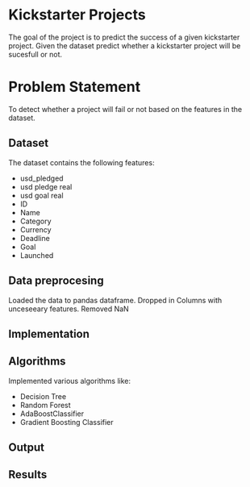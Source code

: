 # Kickstarter Projects
The goal of the project is to predict the success of a given kickstarter project. Given the dataset predict whether a kickstarter project will be sucesfull or not.

# Problem Statement 
To detect whether a project will fail or not based on the features in the dataset.

## Dataset
The dataset contains the following features:
 - usd_pledged
 - usd pledge real
 - usd goal real
 - ID 
 - Name
 - Category
 - Currency
 - Deadline
 - Goal
 - Launched
 
 
 
 
 
 
 
 
## Data preprocesing
Loaded the data to pandas dataframe.
Dropped in Columns with unceseeary features.
Removed NaN

## Implementation

## Algorithms
Implemented various algorithms like:
- Decision Tree
- Random Forest
- AdaBoostClassifier
- Gradient Boosting Classifier

## Output
## Results

